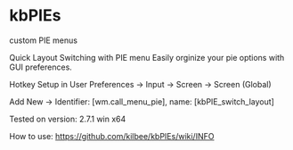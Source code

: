 # kbPIEs
custom PIE menus


Quick Layout Switching with PIE menu
Easily orginize your pie options with GUI preferences.

Hotkey Setup in User Preferences -> Input -> Screen -> Screen (Global)

Add New -> Identifier: [wm.call_menu_pie], name: [kbPIE_switch_layout]

Tested on version: 2.7.1 win x64

How to use: https://github.com/kilbee/kbPIEs/wiki/INFO
